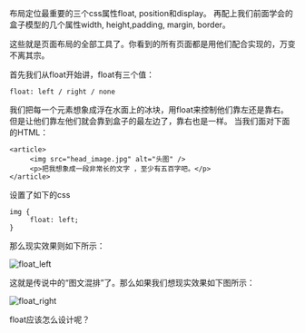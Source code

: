 布局定位最重要的三个css属性float, position和display。
再配上我们前面学会的盒子模型的几个属性width, height,padding, margin, border。

这些就是页面布局的全部工具了。你看到的所有页面都是用他们配合实现的，万变不离其宗。

首先我们从float开始讲，float有三个值：

    float: left / right / none

我们把每一个元素想象成浮在水面上的冰块，用float来控制他们靠左还是靠右。但是让他们靠左他们就会靠到盒子的最左边了，靠右也是一样。
当我们面对下面的HTML：

    <article>
         <img src="head_image.jpg" alt="头图" />
         <p>把我想象成一段非常长的文字 ，至少有五百字吧。</p>
    </article>

设置了如下的css

    img {
         float: left;
    }

那么现实效果则如下所示：

![float_left](http://course-image.qiniudn.com/course_4_section_2_1.JPG)

这就是传说中的“图文混排”了。那么如果我们想现实效果如下图所示：

![float_right](http://course-image.qiniudn.com/course_4_section_2_2.JPG)

float应该怎么设计呢？